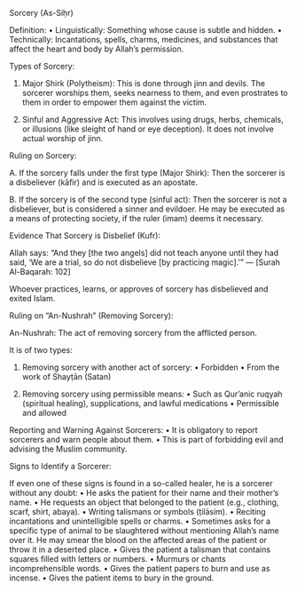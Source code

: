 Sorcery (As-Siḥr)

Definition:
 • Linguistically: Something whose cause is subtle and hidden.
 • Technically: Incantations, spells, charms, medicines, and substances that affect the heart and body by Allah’s permission.


Types of Sorcery:

1. Major Shirk (Polytheism):
This is done through jinn and devils. The sorcerer worships them, seeks nearness to them, and even prostrates to them in order to empower them against the victim.

2. Sinful and Aggressive Act:
This involves using drugs, herbs, chemicals, or illusions (like sleight of hand or eye deception). It does not involve actual worship of jinn.


Ruling on Sorcery:

A. If the sorcery falls under the first type (Major Shirk):
Then the sorcerer is a disbeliever (kāfir) and is executed as an apostate.

B. If the sorcery is of the second type (sinful act):
Then the sorcerer is not a disbeliever, but is considered a sinner and evildoer. He may be executed as a means of protecting society, if the ruler (imam) deems it necessary.

Evidence That Sorcery is Disbelief (Kufr):

Allah says:
“And they [the two angels] did not teach anyone until they had said, ‘We are a trial, so do not disbelieve [by practicing magic].’”
— [Surah Al-Baqarah: 102]

Whoever practices, learns, or approves of sorcery has disbelieved and exited Islam.


Ruling on “An-Nushrah” (Removing Sorcery):

An-Nushrah: The act of removing sorcery from the afflicted person.

It is of two types:

1. Removing sorcery with another act of sorcery:
 • Forbidden
 • From the work of Shayṭān (Satan)

2. Removing sorcery using permissible means:
 • Such as Qur’anic ruqyah (spiritual healing), supplications, and lawful medications
 • Permissible and allowed


Reporting and Warning Against Sorcerers:
 • It is obligatory to report sorcerers and warn people about them.
 • This is part of forbidding evil and advising the Muslim community.


Signs to Identify a Sorcerer:

If even one of these signs is found in a so-called healer, he is a sorcerer without any doubt:
 • He asks the patient for their name and their mother’s name.
 • He requests an object that belonged to the patient (e.g., clothing, scarf, shirt, abaya).
 • Writing talismans or symbols (ṭilāsim).
 • Reciting incantations and unintelligible spells or charms.
 • Sometimes asks for a specific type of animal to be slaughtered without mentioning Allah’s name over it. He may smear the blood on the affected areas of the patient or throw it in a deserted place.
 • Gives the patient a talisman that contains squares filled with letters or numbers.
 • Murmurs or chants incomprehensible words.
 • Gives the patient papers to burn and use as incense.
 • Gives the patient items to bury in the ground.